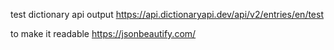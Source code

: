 
test dictionary api output
https://api.dictionaryapi.dev/api/v2/entries/en/test

to make it readable
https://jsonbeautify.com/


